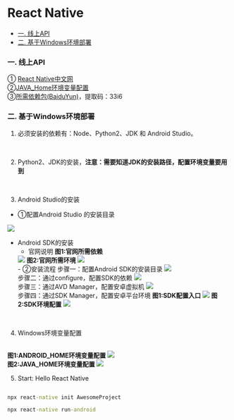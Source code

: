 # React Native

<!-- TOC -->     
  - [一. 线上API](#一-线上api)     
  - [二. 基于Windows环境部署](#二-基于windows环境部署)

### 一. 线上API
① <a href="https://reactnative.cn/docs/getting-started/">React Native中文网</a>
<br />
②<a href="https://blog.csdn.net/qq_42017152/article/details/90732057">JAVA_Home环境变量配置</a>
<br />
③<a href="https://pan.baidu.com/s/1Y3gVYEWx2GSFp_uWLdZDeA">所需依赖包(BaiduYun)</a>，提取码：33i6

### 二. 基于Windows环境部署

1. 必须安装的依赖有：Node、Python2、JDK 和 Android Studio。
<br />

2. Python2、JDK的安装，<b>注意：需要知道JDK的安装路径，配置环境变量要用到</b>
<br />

3. Android Studio的安装
-  ①配置Android Studio 的安装目录
<img src="./images/studio安装目录.jpg" />

- Android SDK的安装
  - 官网说明
  <b>图1:官网所需依赖</b>
  <img src="./images/AndroidSDK官网要求依赖.jpg" />
  <b>图2:官网所需环境</b>
  <img src="./images/AndroidSDK依赖安装.jpg">
  <br />
  - ②安装流程
  步骤一：配置Android SDK的安装目录
  <img src="./images/Android SDK安装1.jpg" />
  <br />
   步骤二：通过configure，配置SDK的依赖
  <img src="./images/configure配置SDK依赖.jpg" />
  <br />
   步骤三：通过AVD Manager，配置安卓虚拟机
  <img src="./images/AndroidSDK安装虚拟机.jpg" />
  <br />
   步骤四：通过SDK Manager，配置安卓平台环境
  <b>图1:SDK配置入口</b>
  <img src="./images/AndroidSDK环境依赖配置.jpg" />
  <b>图2:SDK环境配置</b>
  <img src="./images/AndroidSDK平台环境官方说明.jpg" />
<br />

4. Windows环境变量配置
  <br />
  <b>图1:ANDROID_HOME环境变量配置</b>
  <img src="./images/ANDROID_HOME环境变量配置.jpg" />
  <br />
  <b>图2:JAVA_HOME环境变量配置</b>
  <img src="./images/JAVA_HOME环境变量配置.jpg" />

5. Start: Hello React Native
``` cmd

npx react-native init AwesomeProject

npx react-native run-android

```